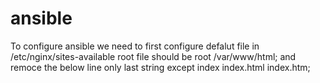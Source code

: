 # ansible

To configure ansible we need to first configure defalut file in /etc/nginx/sites-available
root file should be  root /var/www/html;
and remoce the below line only last string except index index.html index.htm;
